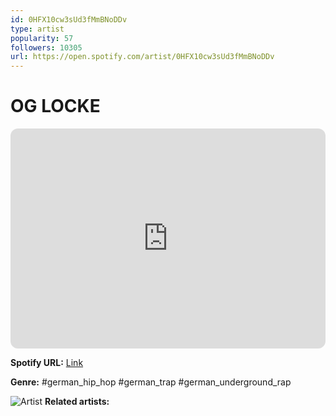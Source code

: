 ```yaml
---
id: 0HFX10cw3sUd3fMmBNoDDv
type: artist
popularity: 57
followers: 10305
url: https://open.spotify.com/artist/0HFX10cw3sUd3fMmBNoDDv
---
```

# OG LOCKE

<iframe style="border-radius:12px" src="https://open.spotify.com/embed/artist/0HFX10cw3sUd3fMmBNoDDv" width="100%" height="352" frameBorder="0" allowfullscreen="" allow="autoplay; clipboard-write; encrypted-media; fullscreen; picture-in-picture" loading="lazy"></iframe>

**Spotify URL:** [Link](https://open.spotify.com/artist/0HFX10cw3sUd3fMmBNoDDv)

**Genre:**  #german_hip_hop #german_trap #german_underground_rap

![Artist](https://i.scdn.co/image/ab6761610000e5ebf800f9942bedfe72e688e6c4)
**Related artists:**

